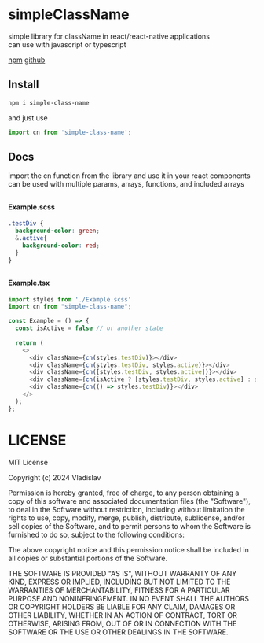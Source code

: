 # simpleClassName
simple library for className in react/react-native applications\
can use with javascript or typescript

[npm](https://www.npmjs.com/package/simple-class-name)
[github](https://github.com/MonSSteRFF/simpleClassName)

## Install

```bash
npm i simple-class-name
```
and just use
```js
import cn from 'simple-class-name';
```

## Docs

import the cn function from the library and use it in your react components\
can be used with multiple params, arrays, functions, and included arrays

##
#### Example.scss
```scss
.testDiv {
  background-color: green;
  &.active{
    background-color: red;
  }
}
```

##
#### Example.tsx
```js
import styles from './Example.scss'
import cn from "simple-class-name";

const Example = () => {
  const isActive = false // or another state
  
  return (
    <>
      <div className={cn(styles.testDiv)}></div>
      <div className={cn(styles.testDiv, styles.active)}></div>
      <div className={cn([styles.testDiv, styles.active])}></div>
      <div className={cn(isActive ? [styles.testDiv, styles.active] : styles.testDiv)}></div>
      <div className={cn(() => styles.testDiv)}></div>
    </>
  );
};
```



# LICENSE

MIT License

Copyright (c) 2024 Vladislav

Permission is hereby granted, free of charge, to any person obtaining a copy
of this software and associated documentation files (the "Software"), to deal
in the Software without restriction, including without limitation the rights
to use, copy, modify, merge, publish, distribute, sublicense, and/or sell
copies of the Software, and to permit persons to whom the Software is
furnished to do so, subject to the following conditions:

The above copyright notice and this permission notice shall be included in all
copies or substantial portions of the Software.

THE SOFTWARE IS PROVIDED "AS IS", WITHOUT WARRANTY OF ANY KIND, EXPRESS OR
IMPLIED, INCLUDING BUT NOT LIMITED TO THE WARRANTIES OF MERCHANTABILITY,
FITNESS FOR A PARTICULAR PURPOSE AND NONINFRINGEMENT. IN NO EVENT SHALL THE
AUTHORS OR COPYRIGHT HOLDERS BE LIABLE FOR ANY CLAIM, DAMAGES OR OTHER
LIABILITY, WHETHER IN AN ACTION OF CONTRACT, TORT OR OTHERWISE, ARISING FROM,
OUT OF OR IN CONNECTION WITH THE SOFTWARE OR THE USE OR OTHER DEALINGS IN THE
SOFTWARE.
